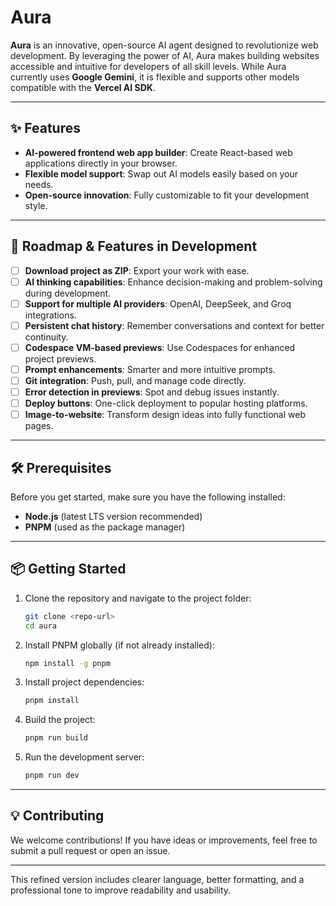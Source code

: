 # Aura

**Aura** is an innovative, open-source AI agent designed to revolutionize web development. By leveraging the power of AI, Aura makes building websites accessible and intuitive for developers of all skill levels. While Aura currently uses **Google Gemini**, it is flexible and supports other models compatible with the **Vercel AI SDK**.

---

## ✨ Features

- **AI-powered frontend web app builder**: Create React-based web applications directly in your browser.
- **Flexible model support**: Swap out AI models easily based on your needs.
- **Open-source innovation**: Fully customizable to fit your development style.

---

## 🚀 Roadmap & Features in Development

- [ ] **Download project as ZIP**: Export your work with ease.
- [ ] **AI thinking capabilities**: Enhance decision-making and problem-solving during development.
- [ ] **Support for multiple AI providers**: OpenAI, DeepSeek, and Groq integrations.
- [ ] **Persistent chat history**: Remember conversations and context for better continuity.
- [ ] **Codespace VM-based previews**: Use Codespaces for enhanced project previews.
- [ ] **Prompt enhancements**: Smarter and more intuitive prompts.
- [ ] **Git integration**: Push, pull, and manage code directly.
- [ ] **Error detection in previews**: Spot and debug issues instantly.
- [ ] **Deploy buttons**: One-click deployment to popular hosting platforms.
- [ ] **Image-to-website**: Transform design ideas into fully functional web pages.

---

## 🛠 Prerequisites

Before you get started, make sure you have the following installed:

- **Node.js** (latest LTS version recommended)
- **PNPM** (used as the package manager)

---

## 📦 Getting Started

1. Clone the repository and navigate to the project folder:

   ```bash
   git clone <repo-url>
   cd aura
   ```

2. Install PNPM globally (if not already installed):

   ```bash
   npm install -g pnpm
   ```

3. Install project dependencies:

   ```bash
   pnpm install
   ```

4. Build the project:

   ```bash
   pnpm run build
   ```

5. Run the development server:

   ```bash
   pnpm run dev
   ```

---

## 💡 Contributing

We welcome contributions! If you have ideas or improvements, feel free to submit a pull request or open an issue.

---

This refined version includes clearer language, better formatting, and a professional tone to improve readability and usability.
